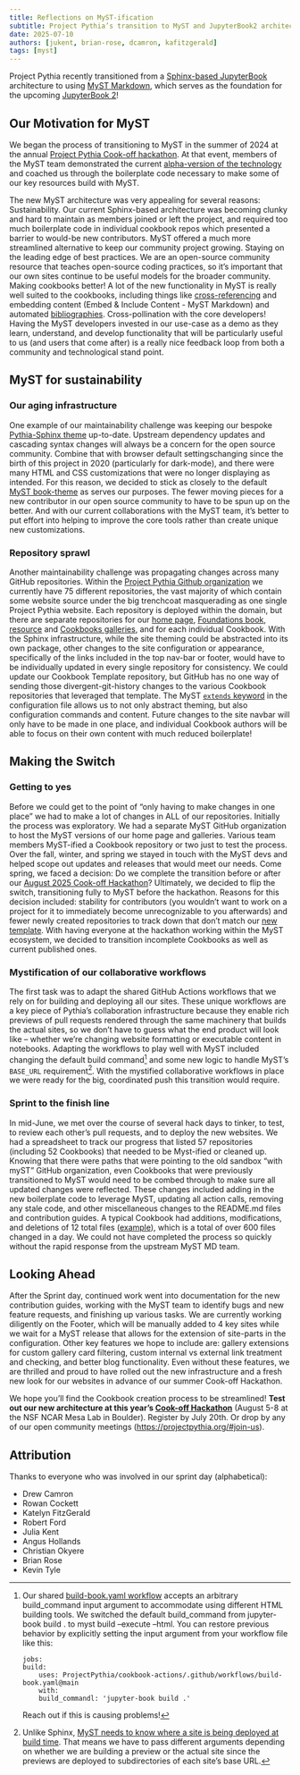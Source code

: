 ```yaml
---
title: Reflections on MyST-ification
subtitle: Project Pythia’s transition to MyST and JupyterBook2 architecture
date: 2025-07-10
authors: [jukent, brian-rose, dcamron, kafitzgerald]
tags: [myst]
---
```


Project Pythia recently transitioned from a [Sphinx-based JupyterBook](https://jupyterbook.org/en/stable/intro.html) architecture to using [MyST Markdown](https://mystmd.org/), which serves as the foundation for the upcoming [JupyterBook 2](https://next.jupyterbook.org/)!

## Our Motivation for MyST
We began the process of transitioning to MyST in the summer of 2024 at the annual [Project Pythia Cook-off hackathon](https://projectpythia.org/posts/new-cookbooks). At that event, members of the MyST team demonstrated the current [alpha-version of the technology](https://executablebooks.org/en/latest/blog/2024-06-14-project-pythia-mystmd/) and coached us through the boilerplate code necessary to make some of our key resources build with MyST.

The new MyST architecture was very appealing for several reasons:
Sustainability. Our current Sphinx-based architecture was becoming clunky and hard to maintain as members joined or left the project, and required too much boilerplate code in individual cookbook repos which presented a barrier to would-be new contributors. MyST offered a much more streamlined alternative to keep our community project growing.
Staying on the leading edge of best practices. We are an open-source community resource that teaches open-source coding practices, so it’s important that our own sites continue to be useful models for the broader community.
Making cookbooks better! A lot of the new functionality in MyST is really well suited to the cookbooks, including things like [cross-referencing](https://mystmd.org/guide/cross-references) and embedding content (Embed & Include Content - MyST Markdown) and automated [bibliographies](https://mystmd.org/guide/citations).
Cross-pollination with the core developers! Having the MyST developers invested in our use-case as a demo as they learn, understand, and develop functionality that will be particularly useful to us (and users that come after) is a really nice feedback loop from both a community and technological stand point.

## MyST for sustainability
### Our aging infrastructure
One example of our maintainability challenge was keeping our bespoke [Pythia-Sphinx theme](https://github.com/ProjectPythia/sphinx-pythia-theme) up-to-date. Upstream dependency updates and cascading syntax changes will always be a concern for the open source community. Combine that with browser default settingschanging since the birth of this project in 2020 (particularly for dark-mode), and there were many HTML and CSS customizations that were no longer displaying as intended. For this reason, we decided to stick as closely to the default [MyST book-theme](https://mystmd.org/guide/website-templates) as serves our purposes. The fewer moving pieces for a new contributor in our open source community to have to be spun up on the better. And with our current collaborations with the MyST team, it’s better to put effort into helping to improve the core tools rather than create unique new customizations.

### Repository sprawl
Another maintainability challenge was propagating changes across many GitHub repositories. Within the [Project Pythia Github organization](https://github.com/ProjectPythia/) we currently have 75 different repositories, the vast majority of which contain some website source under the big trenchcoat masquerading as one single Project Pythia website. Each repository is deployed within the domain, but there are separate repositories for our [home page](https://projectpythia.org/), [Foundations book](https://foundations.projectpythia.org/), [resource](https://projectpythia.org/resource-gallery/) and [Cookbooks galleries](https://cookbooks.projectpythia.org/), and for each individual Cookbook. With the Sphinx infrastructure, while the site theming could be abstracted into its own package, other changes to the site configuration or appearance, specifically of the links included in the top nav-bar or footer, would have to be individually updated in every single repository for consistency. We could update our Cookbook Template repository, but GitHub has no one way of sending those divergent-git-history changes to the various Cookbook repositories that leveraged that template. The MyST [`extends` keyword](https://mystmd.org/guide/frontmatter#composing-myst-yml) in the configuration file allows us to not only abstract theming, but also configuration commands and content. Future changes to the site navbar will only have to be made in one place, and individual Cookbook authors will be able to focus on their own content with much reduced boilerplate!

## Making the Switch
### Getting to yes
Before we could get to the point of “only having to make changes in one place” we had to make a lot of changes in ALL of our repositories. Initially the process was exploratory. We had a separate MyST GitHub organization to host the MyST versions of our home page and galleries. Various team members MyST-ified a Cookbook repository or two just to test the process. Over the fall, winter, and spring we stayed in touch with the MyST devs and helped scope out updates and releases that would meet our needs. Come spring, we faced a decision: Do we complete the transition before or after our [August 2025 Cook-off Hackathon](https://projectpythia.org/pythia-cookoff-2025/)?
Ultimately, we decided to flip the switch, transitioning fully to MyST before the hackathon. Reasons for this decision included: stability for contributors (you wouldn’t want to work on a project for it to immediately become unrecognizable to you afterwards) and fewer newly created repositories to track down that don’t match our [new template](https://github.com/ProjectPythia/cookbook-template). With having everyone at the hackathon working within the MyST ecosystem, we decided to transition incomplete Cookbooks as well as current published ones.

### Mystification of our collaborative workflows
The first task was to adapt the shared GitHub Actions workflows that we rely on for building and deploying all our sites. These unique workflows are a key piece of Pythia’s collaboration infrastructure because they enable rich previews of pull requests rendered through the same machinery that builds the actual sites, so we don’t have to guess what the end product will look like – whether we’re changing website formatting or executable content in notebooks. Adapting the workflows to play well with MyST included changing the default build command[^buildcommand] and some new logic to handle MyST’s `BASE_URL` requirement[^baseurl]. With the mystified collaborative workflows in place we were ready for the big, coordinated push this transition would require.

### Sprint to the finish line
In mid-June, we met over the course of several hack days to tinker, to test, to review each other’s pull requests, and to deploy the new websites. We had a spreadsheet to track our progress that listed 57 repositories (including 52 Cookbooks) that needed to be Myst-ified or cleaned up. Knowing that there were paths that were pointing to the old sandbox “with myST” GitHub organization, even Cookbooks that were previously transitioned to MyST would need to be combed through to make sure all updated changes were reflected. These changes included adding in the new boilerplate code to leverage MyST, updating all action calls, removing any stale code, and other miscellaneous changes to the README.md files and contribution guides. A typical Cookbook had additions, modifications, and deletions of 12 total files ([example](https://github.com/ProjectPythia/xbatcher-ML-1-cookbook/pull/16/files)), which is a total of over 600 files changed in a day. We could not have completed the process so quickly without the rapid response from the upstream MyST MD team.

## Looking Ahead
After the Sprint day, continued work went into documentation for the new contribution guides, working with the MyST team to identify bugs and new feature requests, and finishing up various tasks. We are currently working diligently on the Footer, which will be manually added to 4 key sites while we wait for a MyST release that allows for the extension of site-parts in the configuration. Other key features we hope to include are: gallery extensions for custom gallery card filtering, custom internal vs external link treatment and checking, and better blog functionality. Even without these features, we are thrilled and proud to have rolled out the new infrastructure and a fresh new look for our websites in advance of our summer Cook-off Hackathon.

We hope you’ll find the Cookbook creation process to be streamlined! **Test out our new architecture at this year’s [Cook-off Hackathon](https://projectpythia.org/pythia-cookoff-2025/)** (August 5-8 at the NSF NCAR Mesa Lab in Boulder). Register by July 20th. Or drop by any of our open community meetings (https://projectpythia.org/#join-us).

## Attribution
Thanks to everyone who was involved in our sprint day (alphabetical):
- Drew Camron
- Rowan Cockett
- Katelyn FitzGerald
- Robert Ford
- Julia Kent
- Angus Hollands
- Christian Okyere
- Brian Rose
- Kevin Tyle

[^buildcommand]: Our shared [build-book.yaml workflow](https://github.com/ProjectPythia/cookbook-actions/blob/main/.github/workflows/build-book.yaml) accepts an arbitrary build_command input argument to accommodate using different HTML building tools. We switched the default build_command from jupyter-book build . to myst build –execute –html. You can restore previous behavior by explicitly setting the input argument from your workflow file like this:
    ```
    jobs:
    build:
        uses: ProjectPythia/cookbook-actions/.github/workflows/build-book.yaml@main
        with:
        build_commandl: 'jupyter-book build .'
    ```
    Reach out if this is causing problems!

[^baseurl]: Unlike Sphinx, [MyST needs to know where a site is being deployed at build time](https://mystmd.org/guide/deployment-github-pages#base-url-configuration-for-github-pages). That means we have to pass different arguments depending on whether we are building a preview or the actual site since the previews are deployed to subdirectories of each site’s base URL.
